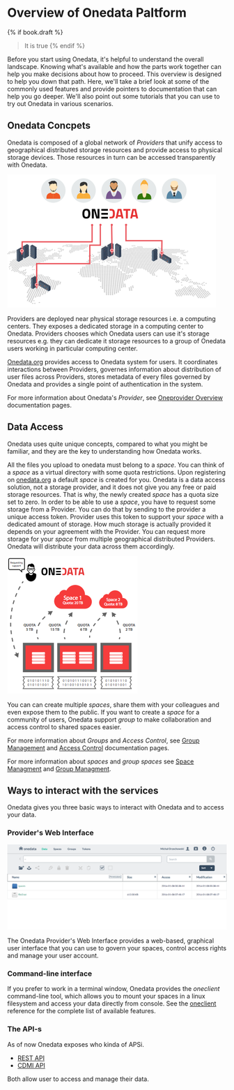 # Overview of Onedata Paltform

{% if book.draft %}
> It is true
{% endif %}

Before you start using Onedata, it's helpful to understand the overall landscape. Knowing what's available and how the parts work together can help you make decisions about how to proceed. This overview is designed to help you down that path. Here, we'll take a brief look at some of the commonly used features and provide pointers to documentation that can help you go deeper. We'll also point out some tutorials that you can use to try out Onedata in various scenarios.

## Onedata Concpets

Onedata is composed of a global network of *Providers* that unify access to geographical distributed storage resources and provide access to physical storage devices. Those resources in turn can be accessed transparently with Onedata.

![Text if not rendered...](img/overview_3d_map_with_users.png "Onedata something")

Providers are deployed near physical storage resources i.e. a computing centers. They exposes a dedicated storage in a computing center to Onedata. Providers chooses which Onedata users can use it's storage resources e.g. they can dedicate it storage resources to a group of Onedata users working in particular computing center.

[Onedata.org](onedata.org) provides access to Onedata system for users. It coordinates interactions between Providers, governes information about distribution of user files across Providers, stores metadata of every files governed by Onedata and provides a single point of authentication in the system.

For more information about Onedata's  *Provider*, see [Oneprovider Overview](provider_overview.md) documentation pages.

## Data Access

Onedata uses quite unique concepts, compared to what you might be familiar, and they are the key to understanding how Onedata works.

All the files you upload to onedata must belong to a *space*. You can think of a *space* as a virtual directory with some quota restrictions. Upon registering on [onedata.org](onedata.org) a default *space* is created for you. Onedata is a data access solution, not a storage provider, and it does not give you any free or paid storage resources. That is why, the newly created *space* has a quota size set to zero. In order to be able to use a *space*, you have to request some storage from a Provider. You can do that by sending to the provider a unique access token. Provider uses this token to support your *space* with a dedicated amount of storage. How much storage is actually provided it depends on your agreement with the Provider. You can request more storage for your *space* from multiple geographical distributed Providers. Onedata will distribute your data across them accordingly.

![Spaces model](img/spaces_model1.png "Spaces model")

You can can create multiple *spaces*, share them with your colleagues and even expose them to the public. If you want to create a *space* for a community of users, Onedata support *group* to make collaboration and access control to shared spaces easier.

For more information about *Groups* and *Access Control*, see [Group Management](group_management.md) and  [Access Control](access_control.md) documentation pages.



For more information about *spaces* and *group spaces* see [Space Managment]() and [Group Managment]().

## Ways to interact with the services

Onedata gives you three basic ways to interact with Onedata and to access your data.

### Provider's Web Interface

![Provider GUI screen](img/provider_gui_screen.png "Provider GUI screen")

The Onedata Provider's Web Interface provides a web-based, graphical user interface that you can use to govern your spaces, control access rights and manage your user account.


### Command-line interface

If you prefer to work in a terminal window, Onedata provides the *oneclient* command-line tool, which allows you to mount your spaces in a linux filesystem and access your data directly from console. See the [oneclient](oneclient.md) reference for the complete list of available features.

### The API-s

As of now Onedata exposes who kinda of APSi.

- [REST API](rest.md)
- [CDMI API](cdmi.md)

Both allow user to access and manage their data.
